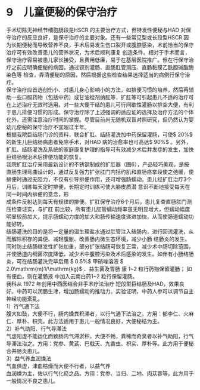# 9　儿童便秘的保守治疗  
手术切除无神经节细胞肠段是HSCR 的主要治疗方式，但特发性便秘与HAD 对保守治疗的反应良好，是保守治疗的主要对象。还有一些常见型或长段型HSCR 因为长期便秘而导致营养不良，手术后易发生伤口裂开或腹腔感染，术前恰当的保守 治疗可有效改善患儿的营养状况，为术后顺利康复 创造条件。相对于手术而言，保守治疗容易被患儿家长接受，且费用低廉，易于在基层医院推广。但在行保守治疗之前应明确便秘的病因，通过钡剂灌肠、直肠肛管测压、直肠黏膜乙酰胆碱酯酶染色等 检查，弄清便秘的原因，然后根据这些检查结果选择适当的病例行保守治疗。  
保守治疗应首选创伤小、对患儿身心影响小的方法，如排便习惯的培养，然后再辅助一些口服药物（包括中药）或甘油栓剂纳肛等，扩肛等可引起患儿不适的治疗可在上述治疗无效时选用。对一些大便干结的患儿可行间歇性灌肠以排空大便，有利于患儿排便习惯的形成。保守治疗除了上述强调的适应证的选择及治疗方法的个体化外，还需注意治疗时间的掌握。尽管目前尚无随机双盲对照研究，但仍然认为婴幼儿便秘的保守治疗不宜超过半年。  
根据我院巨结肠门诊的资料，联合扩肛、结肠灌洗加中药保留灌肠，可使$ 20\%$  的新生儿巨结肠病患者免除手术，对HAD 病的治愈率也可高达$ 90\%$ 。另外，扩肛、结肠灌洗及系统的家庭康复护理的指导可有效减少术后并发症的发生，加快巨结肠根治术后排便功能的恢复。  
我院扩肛治疗采用最新设计的不锈钢制成的扩肛器（图6），产品轻巧美观，是按直肠生理弯曲设计的，通过反复强力扩张肛门内括约肌和直肠痉挛段使之弛缓，使排便时通过无阻力，不仅有引导排便作用，还可增强肠蠕动。患儿经扩肛治疗3个月后，训练每天定时排便，长期定时训练可使大脑皮质潜 意识不断地接受每天在同一时间内排便的意念，形  
成条件反射达到每天有规律的排便。扩肛保守治疗6个月后，患儿复查直肠肛门测压检查证实，与扩肛 前比较，所有患儿肛管蠕动频率虽无明显增大，但蠕动幅度明显较前加大，提示肠蠕动力度的加大和肠传输速度递进加快，从而使肠道蠕动功能好转。  
结肠灌洗的目的是将一定量的温生理盐水通过肛管注入结肠内，进行回流灌洗，从而解除积存的粪便、减轻腹胀、改善肠内微生态环境，减少小肠 结肠炎的发生。同时防止结肠继发性扩张加重，部分扩张结肠可恢复正常，减少术中肠切除范围，并使肠道内细菌浓度降低，减少术中腹腔污染及术后感染的发生。如伴有小肠结肠炎，可在结肠灌洗完毕后用 $ 0.5\%$   甲硝唑溶液 $ 2.0\mathrm{m}1/\mathrm{kg}$     、益生菌及胃肠 康 1\~2  粒行药物保留灌肠； 如有便血，则在灌肠液 中加入云南白药1\~2 粒行保留灌肠。  
我科从 1972  年创用中西医结合非手术疗法治疗 短段型巨结肠及HAD，效果良好。中药可以润肠生津，增加肠蠕动的推动力。实验证明，中药人参可以调节自主神经功能紊乱。  
1）行气通下法  
腹大如鼓，大便不行，肠内燥粪积滞者，以行气通下法治之。方用：郁李仁、火麻仁、厚朴、枳壳。此方法适用于患儿一般情况良好，大便秘结为主。  
2）补气助阳、行气导滞法  
气虚阳虚不能运化而致肠内气滞淤积，大便不畅，粪稀而奇臭者以补气助阳，行气导滞法治之。方用：党参、黄芪、巴戟天、九香虫、枳实、厚朴等。此方用于便秘合并肠炎患儿。  
3）益气养血润燥法  
气血俱虚，津血枯燥而大便不行者，以益气养  
血润燥为主，佐以行气化瘀之品。方用：党参、当归、二地、肉苁蓉等。此方用于一般情况不良之患儿。  
